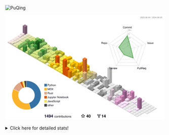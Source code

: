 ![PuQing](https://user-images.githubusercontent.com/27223114/171565019-9a56fae6-b08b-421f-99db-7e830da42371.png)

![](./profile-3d-contrib/profile-season-animate.svg)

<details>
<summary>Click here for detailed stats!</summary>

<!--START_SECTION:waka-->
![Lines of code](https://img.shields.io/badge/From%20Hello%20World%20I%27ve%20Written-1.4%20million%20lines%20of%20code-blue)

**🐱 My GitHub Data** 

> 📦 388.6 kB Used in GitHub's Storage 
 > 
> 🏆 381 Contributions in the Year 2024
 > 
> 🚫 Not Opted to Hire
 > 
> 📜 47 Public Repositories 
 > 
> 🔑 29 Private Repositories 
 > 
**I'm an Early 🐤** 

```text
🌞 Morning                615 commits         ██░░░░░░░░░░░░░░░░░░░░░░░   07.99 % 
🌆 Daytime                3628 commits        ████████████░░░░░░░░░░░░░   47.14 % 
🌃 Evening                1529 commits        █████░░░░░░░░░░░░░░░░░░░░   19.86 % 
🌙 Night                  1925 commits        ██████░░░░░░░░░░░░░░░░░░░   25.01 % 
```


📊 **This Week I Spent My Time On** 

```text
💬 Programming Languages: 
Browsing                 9 hrs 32 mins       ███████░░░░░░░░░░░░░░░░░░   27.10 % 
Python                   6 hrs 46 mins       █████░░░░░░░░░░░░░░░░░░░░   19.25 % 
Reading Paper            4 hrs 9 mins        ███░░░░░░░░░░░░░░░░░░░░░░   11.79 % 
GitHubing                4 hrs 5 mins        ███░░░░░░░░░░░░░░░░░░░░░░   11.63 % 
CLI                      2 hrs 34 mins       ██░░░░░░░░░░░░░░░░░░░░░░░   07.32 % 

🔥 Editors: 
Chrome                   22 hrs 10 mins      ████████████████░░░░░░░░░   62.95 % 
VS Code                  10 hrs 28 mins      ███████░░░░░░░░░░░░░░░░░░   29.73 % 
fish                     2 hrs 34 mins       ██░░░░░░░░░░░░░░░░░░░░░░░   07.32 % 

💻 Operating System: 
Mac                      24 hrs 44 mins      ██████████████████░░░░░░░   70.27 % 
WSL                      6 hrs 21 mins       █████░░░░░░░░░░░░░░░░░░░░   18.08 % 
Linux                    3 hrs 53 mins       ███░░░░░░░░░░░░░░░░░░░░░░   11.06 % 
Windows                  12 mins             ░░░░░░░░░░░░░░░░░░░░░░░░░   00.59 % 
```


<!--END_SECTION:waka-->
</details>
